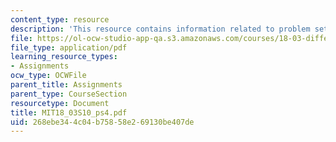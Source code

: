 ```yaml
---
content_type: resource
description: 'This resource contains information related to problem set 4. '
file: https://ol-ocw-studio-app-qa.s3.amazonaws.com/courses/18-03-differential-equations-spring-2010/268ebe344c04b75858e269130be407de_MIT18_03S10_ps4.pdf
file_type: application/pdf
learning_resource_types:
- Assignments
ocw_type: OCWFile
parent_title: Assignments
parent_type: CourseSection
resourcetype: Document
title: MIT18_03S10_ps4.pdf
uid: 268ebe34-4c04-b758-58e2-69130be407de
---
```

